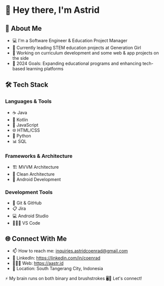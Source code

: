 # 👋 Hey there, I'm Astrid

## 🚀 About Me
- 💻 I'm a Software Engineer & Education Project Manager
- 🌱 Currently leading STEM education projects at Generation Girl
- 🔭 Working on curriculum development and some web & app projects on the side
- 🎯 2024 Goals: Expanding educational programs and enhancing tech-based learning platforms


## 🛠️ Tech Stack

### Languages & Tools
- ☕ Java
- 🤖 Kotlin
- 💛 JavaScript
- 🌐 HTML/CSS
- 🐍 Python
- 📊 SQL
  
### Frameworks & Architecture
- 🏗️ MVVM Architecture
- 🧹 Clean Architecture
- 📱 Android Development
  
### Development Tools
- 🔄 Git & GitHub
- 📋 Jira
- 💻 Android Studio
- 👩🏻‍💻 VS Code


## 🌐 Connect With Me
- 📫 How to reach me: inquiries.astridcoenrad@gmail.com
- 💼 LinkedIn: https://linkedin.com/in/coenrad
- 👩🏻‍💻 Web: https://aastr.id
- 📍 Location: South Tangerang City, Indonesia

⚡ My brain runs on both binary and brushstrokes 🖥️🎨 Let's connect!
